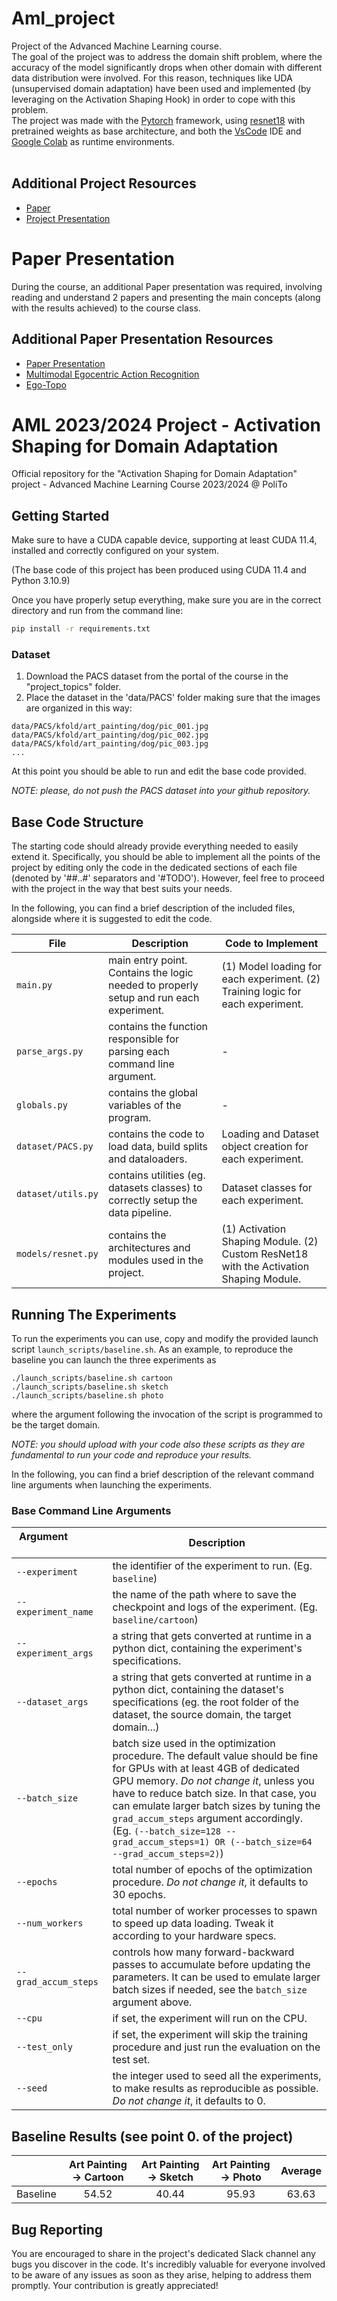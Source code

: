 # Aml_project

Project of the Advanced Machine Learning course.
<br>The goal of the project was to address the domain shift problem, where the accuracy of the model significantly drops when other domain with different data distribution were involved. For this reason, techniques like UDA (unsupervised domain adaptation) have been used and implemented (by leveraging on the Activation Shaping Hook) in order to cope with this problem. <br>The project was made with the <a href='https://pytorch.org/' target='_blank'>Pytorch</a> framework, using <a href='https://pytorch.org/vision/main/models/generated/torchvision.models.resnet18.html' target='_blank'>resnet18</a> with pretrained weights as base architecture, and both the <a href='https://code.visualstudio.com/' target='_blank'>VsCode</a> IDE and <a href='https://colab.google/' target='_blank'>Google Colab</a> as runtime environments.<br><br>

## Additional Project Resources
<ul>
    <li><a href='https://drive.google.com/file/d/1zVEYXSdafz1VA-C39NRPJjVDDte_DAlP/view?usp=sharing' target='_blank'>Paper</a></li>
    <li><a href='https://drive.google.com/file/d/1dqrFfPu8-S_7H8a0boI5PepctmEmUCp3/view?usp=sharing' target='_blank'>Project Presentation</a></li>
</ul>

# Paper Presentation
During the course, an additional Paper presentation was required, involving reading and understand 2 papers and presenting the main concepts (along with the results achieved) to the course class.  

## Additional Paper Presentation Resources
<ul>
    <li><a href='https://docs.google.com/presentation/d/1N9lolmXlr9QvyxdiEjNwaXpCNfEuBKlg/edit?usp=sharing&ouid=111003210491300470403&rtpof=true&sd=true' target='_blank'>Paper Presentation</a></li>
    <li><a href='https://drive.google.com/file/d/14RWnW__XKEW5w0OgtE4XSorHy69uJLag/view?usp=sharing' target='_blank'>Multimodal Egocentric Action Recognition</a></li>
    <li><a href='https://drive.google.com/file/d/14RqeWoCsAPqBAzZz3-nkbpaHG-0WxH0K/view?usp=sharing' target='_blank'>Ego-Topo</a></li>
</ul>

# AML 2023/2024 Project - Activation Shaping for Domain Adaptation
Official repository for the "Activation Shaping for Domain Adaptation" project - Advanced Machine Learning Course 2023/2024 @ PoliTo

## Getting Started
Make sure to have a CUDA capable device, supporting at least CUDA 11.4, installed and correctly configured on your system. 

(The base code of this project has been produced using CUDA 11.4 and Python 3.10.9)

Once you have properly setup everything, make sure you are in the correct directory and run from the command line:
```bash
pip install -r requirements.txt
```

### Dataset
1. Download the PACS dataset from the portal of the course in the "project_topics" folder.
2. Place the dataset in the 'data/PACS' folder making sure that the images are organized in this way:
```
data/PACS/kfold/art_painting/dog/pic_001.jpg
data/PACS/kfold/art_painting/dog/pic_002.jpg
data/PACS/kfold/art_painting/dog/pic_003.jpg
...
```

At this point you should be able to run and edit the base code provided.

*NOTE: please, do not push the PACS dataset into your github repository.*

## Base Code Structure
The starting code should already provide everything needed to easily extend it. Specifically, you should be able to implement all the points of the project by 
editing only the code in the dedicated sections of each file (denoted by '##..#' separators and '#TODO'). However, feel free to proceed with the project in the way that best suits your needs.

In the following, you can find a brief description of the included files, alongside where it is suggested to edit the code.

| File | Description | Code to Implement |
| ---- | ----------- | ----------------- |
| `main.py` | main entry point. Contains the logic needed to properly setup and run each experiment. | (1) Model loading for each experiment. (2) Training logic for each experiment. |
| `parse_args.py` | contains the function responsible for parsing each command line argument. | - |
| `globals.py` | contains the global variables of the program. | - |
| `dataset/PACS.py` | contains the code to load data, build splits and dataloaders. | Loading and Dataset object creation for each experiment. |
| `dataset/utils.py` | contains utilities (eg. datasets classes) to correctly setup the data pipeline. | Dataset classes for each experiment. |
| `models/resnet.py` | contains the architectures and modules used in the project. | (1) Activation Shaping Module. (2) Custom ResNet18 with the Activation Shaping Module. |

## Running The Experiments
To run the experiments you can use, copy and modify the provided launch script `launch_scripts/baseline.sh`.
As an example, to reproduce the baseline you can launch the three experiments as
```
./launch_scripts/baseline.sh cartoon
./launch_scripts/baseline.sh sketch
./launch_scripts/baseline.sh photo
```
where the argument following the invocation of the script is programmed to be the target domain.

*NOTE: you should upload with your code also these scripts as they are fundamental to run your code and reproduce your results.*

In the following, you can find a brief description of the relevant command line arguments when launching the experiments.

### Base Command Line Arguments
| Argument &nbsp; &nbsp; &nbsp; &nbsp; &nbsp; &nbsp; &nbsp; &nbsp; &nbsp; &nbsp; &nbsp; &nbsp; &nbsp; &nbsp; &nbsp; &nbsp; &nbsp;&nbsp; &nbsp;  | Description |
| -------- | ----------- |
| `--experiment` | the identifier of the experiment to run. (Eg. `baseline`) |
| `--experiment_name` | the name of the path where to save the checkpoint and logs of the experiment. (Eg. `baseline/cartoon`) |
| `--experiment_args` | a string that gets converted at runtime in a python dict, containing the experiment's specifications. |
| `--dataset_args` | a string that gets converted at runtime in a python dict, containing the dataset's specifications (eg. the root folder of the dataset, the source domain, the target domain...) |
| `--batch_size` | batch size used in the optimization procedure. The default value should be fine for GPUs with at least 4GB of dedicated GPU memory. *Do not change it*, unless you have to reduce batch size. In that case, you can emulate larger batch sizes by tuning the `grad_accum_steps` argument accordingly. (Eg. `(--batch_size=128 --grad_accum_steps=1) OR (--batch_size=64 --grad_accum_steps=2)`) |
| `--epochs` | total number of epochs of the optimization procedure. *Do not change it*, it defaults to 30 epochs. |
| `--num_workers` | total number of worker processes to spawn to speed up data loading. Tweak it according to your hardware specs. |
| `--grad_accum_steps` | controls how many forward-backward passes to accumulate before updating the parameters. It can be used to emulate larger batch sizes if needed, see the `batch_size` argument above. |
| `--cpu` | if set, the experiment will run on the CPU. |
| `--test_only` | if set, the experiment will skip the training procedure and just run the evaluation on the test set. |
| `--seed` | the integer used to seed all the experiments, to make results as reproducible as possible. *Do not change it*, it defaults to 0. |

## Baseline Results (see point 0. of the project)
|          | Art Painting &#8594; Cartoon | Art Painting &#8594; Sketch | Art Painting &#8594; Photo | Average |
| :------: | :--------------------------: | :-------------------------: | :------------------------: | :-----: |
| Baseline |            54.52             |             40.44           |            95.93           |  63.63  |


## Bug Reporting
You are encouraged to share in the project's dedicated Slack channel any bugs you discover in the code. It's incredibly valuable for everyone involved to be aware of any issues as soon as they arise, helping to address them promptly. Your contribution is greatly appreciated!
